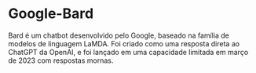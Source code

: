 # Google-Bard
Bard é um chatbot desenvolvido pelo Google, baseado na família de modelos de linguagem LaMDA. Foi criado como uma resposta direta ao ChatGPT da OpenAI, e foi lançado em uma capacidade limitada em março de 2023 com respostas mornas.
